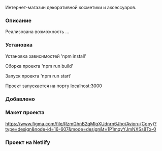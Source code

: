 Интернет-магазин декоративной косметики и аксессуаров.

### Описание

Реализована возможность ...

### Установка

Установка зависимостей    'npm install'

Сборка проекта            'npm run build'

Запуск проекта            'npm run start'


Проект запускается на порту localhost:3000

### Добавлено

### Mакет проекта

https://www.figma.com/file/RzmGhnB2qMIqXUdnrn6Jhq/Avion-(Copy)?type=design&node-id=16-607&mode=design&t=1P1mqvYJmNXSs8Tx-0

### Проект на Netlify
